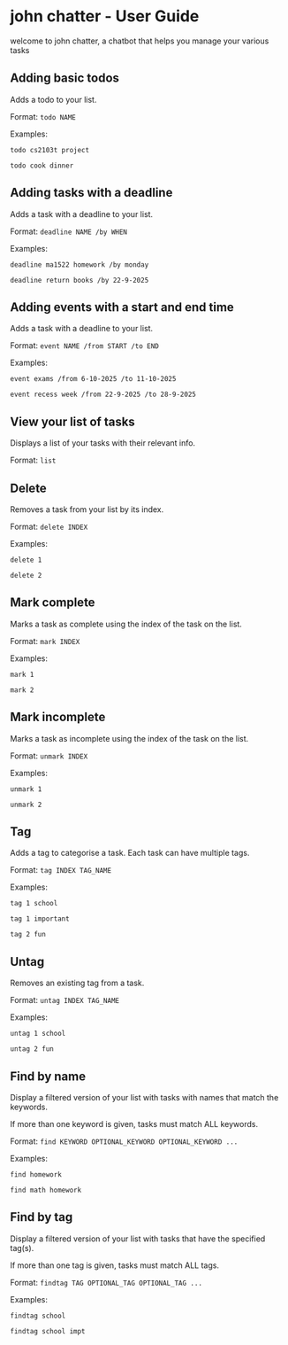 # john chatter - User Guide

welcome to john chatter, a chatbot that helps you manage your various tasks

## Adding basic todos

Adds a todo to your list.

Format: `todo NAME`

Examples: 

`todo cs2103t project`

`todo cook dinner`

## Adding tasks with a deadline

Adds a task with a deadline to your list.

Format: `deadline NAME /by WHEN`

Examples:

`deadline ma1522 homework /by monday`

`deadline return books /by 22-9-2025`


## Adding events with a start and end time

Adds a task with a deadline to your list.

Format: `event NAME /from START /to END`

Examples:

`event exams /from 6-10-2025 /to 11-10-2025`

`event recess week /from 22-9-2025 /to 28-9-2025`

## View your list of tasks

Displays a list of your tasks with their relevant info.

Format: `list`

## Delete

Removes a task from your list by its index.

Format: `delete INDEX`

Examples: 

`delete 1`

`delete 2`

## Mark complete

Marks a task as complete using the index of the task on the list.

Format: `mark INDEX`

Examples:

`mark 1`

`mark 2`

## Mark incomplete

Marks a task as incomplete using the index of the task on the list.

Format: `unmark INDEX`

Examples:

`unmark 1`

`unmark 2`

## Tag

Adds a tag to categorise a task. Each task can have multiple tags.

Format: `tag INDEX TAG_NAME`

Examples:

`tag 1 school`

`tag 1 important`

`tag 2 fun`

## Untag

Removes an existing tag from a task.

Format: `untag INDEX TAG_NAME`

Examples: 

`untag 1 school`

`untag 2 fun`

## Find by name

Display a filtered version of your list with tasks with names that match the keywords.

If more than one keyword is given, tasks must match ALL keywords.

Format: `find KEYWORD OPTIONAL_KEYWORD OPTIONAL_KEYWORD ...`

Examples: 

`find homework`

`find math homework`

## Find by tag

Display a filtered version of your list with tasks that have the specified tag(s).

If more than one tag is given, tasks must match ALL tags.

Format: `findtag TAG OPTIONAL_TAG OPTIONAL_TAG ...`

Examples:

`findtag school`

`findtag school impt`

